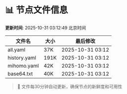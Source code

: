 # 📊 节点文件信息

**更新时间**: 2025-10-31 03:12:49 北京时间

| 文件名 | 大小 | 最后修改 |
|--------|------|----------|
| all.yaml | 37K | 2025-10-31 03:12 |
| history.yaml | 191K | 2025-10-31 03:12 |
| mihomo.yaml | 42K | 2025-10-31 03:12 |
| base64.txt | 40K | 2025-10-31 03:12 |

> 🔄 文件每30分钟自动更新，确保节点的新鲜度和可用性
